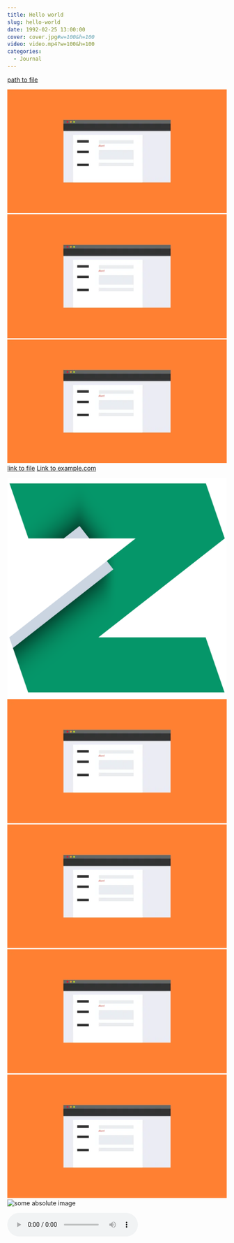 ```yaml
---
title: Hello world
slug: hello-world
date: 1992-02-25 13:00:00
cover: cover.jpg#w=100&h=100
video: video.mp4?w=100&h=100
categories:
  - Journal
---
```


[path to file](plain.txt)

<img src="./img.webp" alt="reletive path" />
<img src="img.jpeg" />
<img src="img.jpg" />
<a href="./pdf.pdf">link to file</a>
<a href="http://example.com/">Link to example.com</a>

![some svg image](img.svg?foo)
![some gif image](img.gif#bar)
![some png image](img.png#baz?qux)
![some jpg image](img.jpg)
![some jpeg image](img.jpeg)
![some absolute image](https://google.com/img.gif)

<audio src="audio.mp3" controls autoplay loop>

<video src="video.mp4" controls autoplay loop>
<video controls autoplay loop>
  <source type="video/mp4" src="video2.mp4"/>
  <p>Your browser does not support the video element.</p>
</video>

![sample][1]

[1]: img.png
